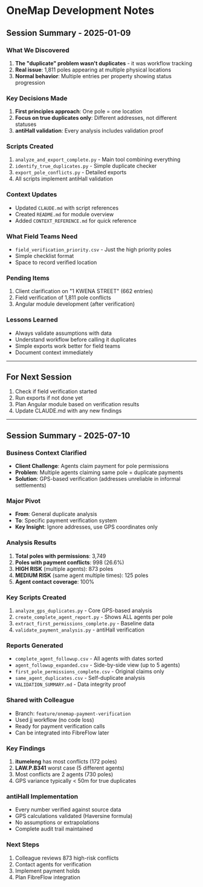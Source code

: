 # OneMap Development Notes

## Session Summary - 2025-01-09

### What We Discovered
1. **The "duplicate" problem wasn't duplicates** - it was workflow tracking
2. **Real issue**: 1,811 poles appearing at multiple physical locations
3. **Normal behavior**: Multiple entries per property showing status progression

### Key Decisions Made
1. **First principles approach**: One pole = one location
2. **Focus on true duplicates only**: Different addresses, not different statuses
3. **antiHall validation**: Every analysis includes validation proof

### Scripts Created
1. `analyze_and_export_complete.py` - Main tool combining everything
2. `identify_true_duplicates.py` - Simple duplicate checker
3. `export_pole_conflicts.py` - Detailed exports
4. All scripts implement antiHall validation

### Context Updates
- Updated `CLAUDE.md` with script references
- Created `README.md` for module overview
- Added `CONTEXT_REFERENCE.md` for quick reference

### What Field Teams Need
- `field_verification_priority.csv` - Just the high priority poles
- Simple checklist format
- Space to record verified location

### Pending Items
1. Client clarification on "1 KWENA STREET" (662 entries)
2. Field verification of 1,811 pole conflicts
3. Angular module development (after verification)

### Lessons Learned
- Always validate assumptions with data
- Understand workflow before calling it duplicates
- Simple exports work better for field teams
- Document context immediately

---

## For Next Session
1. Check if field verification started
2. Run exports if not done yet
3. Plan Angular module based on verification results
4. Update CLAUDE.md with any new findings

---

## Session Summary - 2025-07-10

### Business Context Clarified
- **Client Challenge**: Agents claim payment for pole permissions
- **Problem**: Multiple agents claiming same pole = duplicate payments
- **Solution**: GPS-based verification (addresses unreliable in informal settlements)

### Major Pivot
- **From**: General duplicate analysis
- **To**: Specific payment verification system
- **Key Insight**: Ignore addresses, use GPS coordinates only

### Analysis Results
1. **Total poles with permissions**: 3,749
2. **Poles with payment conflicts**: 998 (26.6%)
3. **HIGH RISK** (multiple agents): 873 poles
4. **MEDIUM RISK** (same agent multiple times): 125 poles
5. **Agent contact coverage**: 100%

### Key Scripts Created
1. `analyze_gps_duplicates.py` - Core GPS-based analysis
2. `create_complete_agent_report.py` - Shows ALL agents per pole
3. `extract_first_permissions_complete.py` - Baseline data
4. `validate_payment_analysis.py` - antiHall verification

### Reports Generated
- `complete_agent_followup.csv` - All agents with dates sorted
- `agent_followup_expanded.csv` - Side-by-side view (up to 5 agents)
- `first_pole_permissions_complete.csv` - Original claims only
- `same_agent_duplicates.csv` - Self-duplicate analysis
- `VALIDATION_SUMMARY.md` - Data integrity proof

### Shared with Colleague
- Branch: `feature/onemap-payment-verification`
- Used jj workflow (no code loss)
- Ready for payment verification calls
- Can be integrated into FibreFlow later

### Key Findings
1. **itumeleng** has most conflicts (172 poles)
2. **LAW.P.B341** worst case (5 different agents)
3. Most conflicts are 2 agents (730 poles)
4. GPS variance typically < 50m for true duplicates

### antiHall Implementation
- Every number verified against source data
- GPS calculations validated (Haversine formula)
- No assumptions or extrapolations
- Complete audit trail maintained

### Next Steps
1. Colleague reviews 873 high-risk conflicts
2. Contact agents for verification
3. Implement payment holds
4. Plan FibreFlow integration